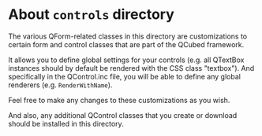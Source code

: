 # About `controls` directory

The various QForm-related classes in this directory are customizations
to certain form and control classes that are part of the QCubed framework.

It allows you to define global settings for your controls (e.g. all QTextBox
instances should by default be rendered with the CSS class "textbox").  And
specifically in the QControl.inc file, you will be able to define any global
renderers (e.g. `RenderWithName`).

Feel free to make any changes to these customizations as you wish.

And also, any additional QControl classes that you create or download should
be installed in this directory.
